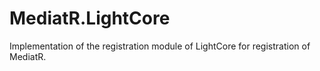 # MediatR.LightCore
Implementation of the registration module of LightCore for registration of MediatR. 
